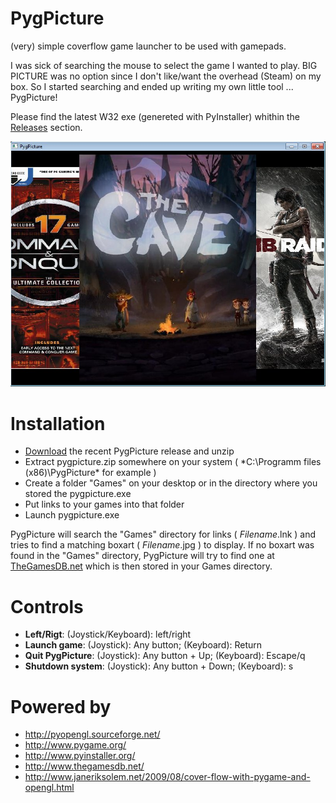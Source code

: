 # PygPicture

(very) simple coverflow game launcher to be used with gamepads.

I was sick of searching the mouse to select the game I wanted to play. BIG PICTURE was no option since I don't like/want the overhead (Steam) on my box.
So I started searching and ended up writing my own little tool ... PygPicture!

Please find the latest W32 exe (genereted with PyInstaller) whithin the [Releases](https://github.com/jayme-github/PygPicture/releases) section.

![ScreenShot](https://github.com/jayme-github/PygPicture/raw/master/screenshot.jpg)



# Installation
* [Download](https://github.com/jayme-github/PygPicture/releases) the recent PygPicture release and unzip
* Extract pygpicture.zip somewhere on your system ( *C:\Programm files (x86)\PygPicture\*  for example )
* Create a folder "Games" on your desktop or in the directory where you stored the pygpicture.exe
* Put links to your games into that folder
* Launch pygpicture.exe

PygPicture will search the "Games" directory for links ( *Filename*.lnk ) and tries to find a matching boxart ( *Filename*.jpg ) to display.
If no boxart was found in the "Games" directory, PygPicture will try to find one at [TheGamesDB.net](http://www.thegamesdb.net/) which is then stored in your Games directory.


# Controls
* **Left/Rigt**: (Joystick/Keyboard): left/right
* **Launch game**: (Joystick): Any button; (Keyboard): Return
* **Quit PygPicture**: (Joystick): Any button + Up; (Keyboard): Escape/q
* **Shutdown system**: (Joystick): Any button + Down; (Keyboard): s

# Powered by
* http://pyopengl.sourceforge.net/
* http://www.pygame.org/
* http://www.pyinstaller.org/
* http://www.thegamesdb.net/
* http://www.janeriksolem.net/2009/08/cover-flow-with-pygame-and-opengl.html
